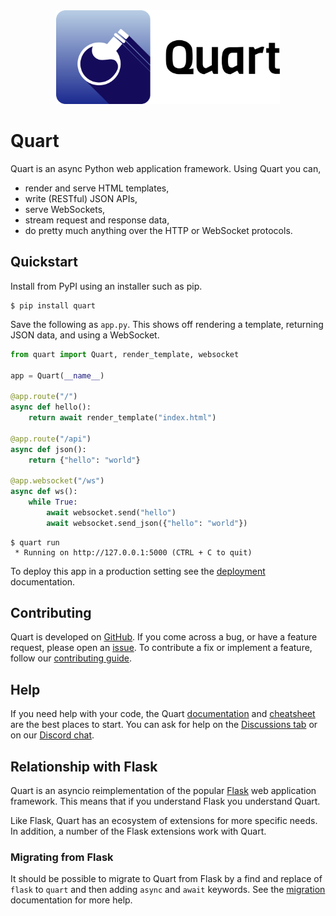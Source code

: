 <div align="center"><img src="https://raw.githubusercontent.com/pallets/quart/refs/heads/main/docs/_static/quart-name.svg" alt="" height="150"></div>

# Quart

Quart is an async Python web application framework. Using Quart you can,

- render and serve HTML templates,
- write (RESTful) JSON APIs,
- serve WebSockets,
- stream request and response data,
- do pretty much anything over the HTTP or WebSocket protocols.

## Quickstart

Install from PyPI using an installer such as pip.

```
$ pip install quart
```

Save the following as `app.py`. This shows off rendering a template, returning
JSON data, and using a WebSocket.

```python
from quart import Quart, render_template, websocket

app = Quart(__name__)

@app.route("/")
async def hello():
    return await render_template("index.html")

@app.route("/api")
async def json():
    return {"hello": "world"}

@app.websocket("/ws")
async def ws():
    while True:
        await websocket.send("hello")
        await websocket.send_json({"hello": "world"})
```

```
$ quart run
 * Running on http://127.0.0.1:5000 (CTRL + C to quit)
```

To deploy this app in a production setting see the [deployment] documentation.

[deployment]: https://quart.palletsprojects.com/en/latest/tutorials/deployment.html

## Contributing

Quart is developed on [GitHub]. If you come across a bug, or have a feature
request, please open an [issue]. To contribute a fix or implement a feature,
follow our [contributing guide].

[GitHub]: https://github.com/pallets/quart
[issue]: https://github.com/pallets/quart/issues
[contributing guide]: https://github.com/pallets/quart/CONTRIBUTING.md

## Help

If you need help with your code, the Quart [documentation] and [cheatsheet] are
the best places to start. You can ask for help on the [Discussions tab] or on
our [Discord chat].

[documentation]: https://quart.palletsprojects.com
[cheatsheet]: https://quart.palletsprojects.com/en/latest/reference/cheatsheet.html
[Discussions tab]: https://github.com/pallets/quart/discussions
[Discord chat]: https://discord.gg

## Relationship with Flask

Quart is an asyncio reimplementation of the popular [Flask] web application
framework. This means that if you understand Flask you understand Quart.

Like Flask, Quart has an ecosystem of extensions for more specific needs. In
addition, a number of the Flask extensions work with Quart.

[Flask]: https://flask.palletsprojects.com

### Migrating from Flask

It should be possible to migrate to Quart from Flask by a find and replace of
`flask` to `quart` and then adding `async` and `await` keywords. See the
[migration] documentation for more help.

[migration]: https://quart.palletsprojects.com/en/latest/how_to_guides/flask_migration.html
